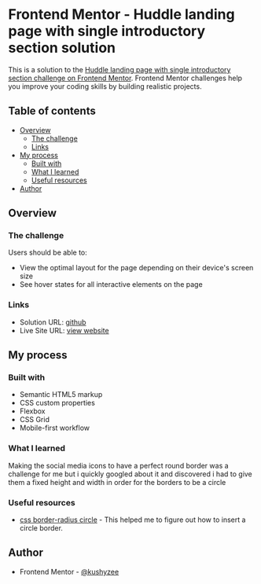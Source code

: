 # Frontend Mentor - Huddle landing page with single introductory section solution

This is a solution to the [Huddle landing page with single introductory section challenge on Frontend Mentor](https://www.frontendmentor.io/challenges/huddle-landing-page-with-a-single-introductory-section-B_2Wvxgi0). Frontend Mentor challenges help you improve your coding skills by building realistic projects. 

## Table of contents

- [Overview](#overview)
  - [The challenge](#the-challenge)
  - [Links](#links)
- [My process](#my-process)
  - [Built with](#built-with)
  - [What I learned](#what-i-learned)
  - [Useful resources](#useful-resources)
- [Author](#author)


## Overview

### The challenge

Users should be able to:

- View the optimal layout for the page depending on their device's screen size
- See hover states for all interactive elements on the page

### Links

- Solution URL: [github](https://github.com/kushyzee/huddle-landing-page-with-single-introductory-section)
- Live Site URL: [view website](https://kushyzee.github.io/huddle-landing-page-with-single-introductory-section/)

## My process

### Built with

- Semantic HTML5 markup
- CSS custom properties
- Flexbox
- CSS Grid
- Mobile-first workflow

### What I learned
Making the social media icons to have a perfect round border was a challenge for me but i quickly googled about it and discovered i had to give them a fixed height and width in order for the borders to be a circle


### Useful resources

- [css border-radius circle](https://blog.hubspot.com/website/css-border-radius-circle) - This helped me to figure out how to insert a circle border. 

## Author

- Frontend Mentor - [@kushyzee](https://www.frontendmentor.io/profile/kushyzee)
